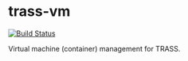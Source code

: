 trass-vm
========

[![Build Status](https://travis-ci.org/trass/trass-vm.svg?branch=master)](https://travis-ci.org/trass/trass-vm)

Virtual machine (container) management for TRASS.
